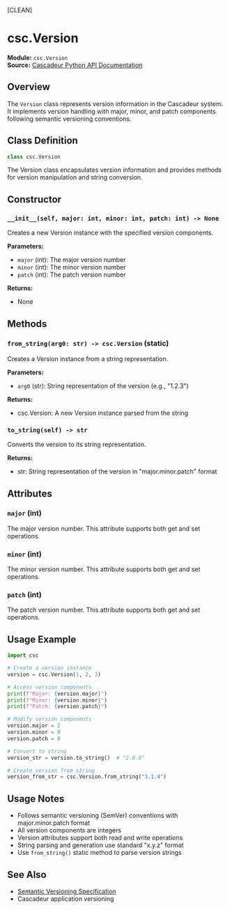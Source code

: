 [CLEAN]

# csc.Version

**Module:** `csc.Version`  
**Source:** [Cascadeur Python API Documentation](https://cascadeur.com/python-api/_generate/csc.Version.html)

## Overview

The `Version` class represents version information in the Cascadeur system. It implements version handling with major, minor, and patch components following semantic versioning conventions.

## Class Definition

```python
class csc.Version
```

The Version class encapsulates version information and provides methods for version manipulation and string conversion.

## Constructor

### `__init__(self, major: int, minor: int, patch: int) -> None`

Creates a new Version instance with the specified version components.

**Parameters:**
- `major` (int): The major version number
- `minor` (int): The minor version number  
- `patch` (int): The patch version number

**Returns:**
- None

## Methods

### `from_string(arg0: str) -> csc.Version` (static)

Creates a Version instance from a string representation.

**Parameters:**
- `arg0` (str): String representation of the version (e.g., "1.2.3")

**Returns:**
- csc.Version: A new Version instance parsed from the string

### `to_string(self) -> str`

Converts the version to its string representation.

**Returns:**
- str: String representation of the version in "major.minor.patch" format

## Attributes

### `major` (int)

The major version number. This attribute supports both get and set operations.

### `minor` (int)

The minor version number. This attribute supports both get and set operations.

### `patch` (int)

The patch version number. This attribute supports both get and set operations.

## Usage Example

```python
import csc

# Create a version instance
version = csc.Version(1, 2, 3)

# Access version components
print(f"Major: {version.major}")
print(f"Minor: {version.minor}")
print(f"Patch: {version.patch}")

# Modify version components
version.major = 2
version.minor = 0
version.patch = 0

# Convert to string
version_str = version.to_string()  # "2.0.0"

# Create version from string
version_from_str = csc.Version.from_string("3.1.4")
```

## Usage Notes

- Follows semantic versioning (SemVer) conventions with major.minor.patch format
- All version components are integers
- Version attributes support both read and write operations
- String parsing and generation use standard "x.y.z" format
- Use `from_string()` static method to parse version strings

## See Also

- [Semantic Versioning Specification](https://semver.org/)
- Cascadeur application versioning